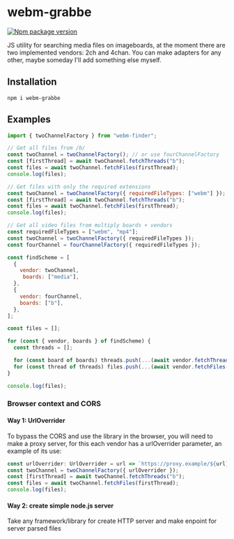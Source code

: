 # webm-grabbe
[![Npm package version](https://badgen.net/npm/v/webm-finder)](https://npmjs.com/package/webm-grabbe)

JS utility for searching media files on imageboards, at the moment there are two implemented vendors: 2ch and 4chan. You can make adapters for any other, maybe someday I'll add something else myself.

## Installation

```npm i webm-grabbe```

## Examples

```javascript
import { twoChannelFactory } from "webm-finder";

// Get all files from /b/
const twoChannel = twoChannelFactory(); // or use fourChannelFactory
const [firstThread] = await twoChannel.fetchThreads("b");
const files = await twoChannel.fetchFiles(firstThread);
console.log(files);

// Get files with only the required extensions
const twoChannel = twoChannelFactory({ requiredFileTypes: ["webm"] }); // or use fourChannelFactory
const [firstThread] = await twoChannel.fetchThreads("b");
const files = await twoChannel.fetchFiles(firstThread);
console.log(files);

// Get all video files from multiply boards + vendors
const requiredFileTypes = ["webm", "mp4"];
const twoChannel = twoChannelFactory({ requiredFileTypes });
const fourChannel = fourChannelFactory({ requiredFileTypes });

const findScheme = [
  {
    vendor: twoChannel,
     boards: ["media"],
  },
  {
    vendor: fourChannel,
    boards: ["b"],
  },
];

const files = [];

for (const { vendor, boards } of findScheme) {
  const threads = [];

  for (const board of boards) threads.push(...(await vendor.fetchThreads(board)));
  for (const thread of threads) files.push(...(await vendor.fetchFiles(thread)));
}

console.log(files);
```

### Browser context and CORS

#### Way 1: UrlOverrider

To bypass the CORS and use the library in the browser, you will need to make a proxy server, for this each vendor has a urlOverrider parameter, an example of its use:
```javascript
const urlOverrider: UrlOverrider = url => `https://proxy.example/${url}`;
const twoChannel = twoChannelFactory({ urlOverrider });
const [firstThread] = await twoChannel.fetchThreads("b");
const files = await twoChannel.fetchFiles(firstThread);
console.log(files);
```

#### Way 2: create simple node.js server

Take any framework/library for create HTTP server and make enpoint for server parsed files
